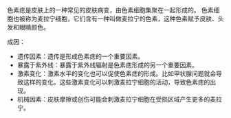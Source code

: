 色素痣是皮肤上的一种常见的皮肤病变，由色素细胞集聚在一起形成的。
色素细胞也被称为麦拉宁细胞，它们含有一种叫做麦拉宁的色素，这种色素赋予皮肤、头发和眼睛颜色。

成因：
- 遗传因素：遗传是形成色素痣的一个重要因素。
- 暴露于紫外线：暴露于紫外线辐射是色素痣形成的另一个重要因素。
- 激素变化：激素水平的变化也可以促使色素痣的形成。比如甲状腺问题就会导致这样的变化。这些激素变化可以刺激麦拉宁细胞的活动，导致色素痣的出现。
- 机械因素：皮肤摩擦或创伤可能会刺激麦拉宁细胞在受损区域产生更多的麦拉宁。